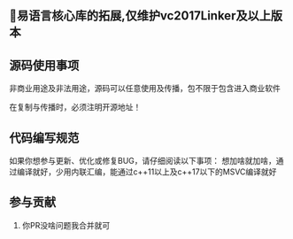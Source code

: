 ## 🎃易语言核心库的拓展,仅维护vc2017Linker及以上版本




## 源码使用事项
  非商业用途及非法用途，源码可以任意使用及传播，包不限于包含进入商业软件
  
  在复制与传播时，必须注明开源地址！  


## 代码编写规范
  如果你想参与更新、优化或修复BUG，请仔细阅读以下事项：
  想加啥就加啥，通过编译就好，少用内联汇编，能通过c++11以上及c++17以下的MSVC编译就好

## 参与贡献
  1. 你PR没啥问题我合并就可



